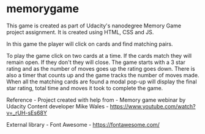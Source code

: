 # memorygame

This game is created as part of Udacity's nanodegree Memory Game project assignment. It is created using HTML, CSS and JS. 

In this game the player will click on cards and find matching pairs. 

To play the game click on two cards at a time. If the cards match they will remain open. If they don't they will close. The game starts with a 3 star rating and as the number of moves goes up the rating goes down. There is also a timer that counts up and the game tracks the number of moves made. When all the matching cards are found a modal pop-up will display the final star rating, total time and moves it took to complete the game. 

Reference - 
Project created with help from - 
Memory game webinar by Udacity Content developer Mike Wales - https://www.youtube.com/watch?v=_rUH-sEs68Y

External library - 
Font Awesome - https://fontawesome.com/
